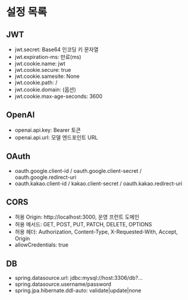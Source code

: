 # 설정 목록

## JWT
- jwt.secret: Base64 인코딩 키 문자열
- jwt.expiration-ms: 만료(ms)
- jwt.cookie.name: jwt
- jwt.cookie.secure: true
- jwt.cookie.samesite: None
- jwt.cookie.path: /
- jwt.cookie.domain: (옵션)
- jwt.cookie.max-age-seconds: 3600

## OpenAI
- openai.api.key: Bearer 토큰
- openai.api.url: 모델 엔드포인트 URL

## OAuth
- oauth.google.client-id / oauth.google.client-secret / oauth.google.redirect-uri
- oauth.kakao.client-id / kakao.client-secret / oauth.kakao.redirect-uri

## CORS
- 허용 Origin: http://localhost:3000, 운영 프런트 도메인
- 허용 메서드: GET, POST, PUT, PATCH, DELETE, OPTIONS
- 허용 헤더: Authorization, Content-Type, X-Requested-With, Accept, Origin
- allowCredentials: true

## DB
- spring.datasource.url: jdbc:mysql://host:3306/db?...
- spring.datasource.username/password
- spring.jpa.hibernate.ddl-auto: validate|update|none
